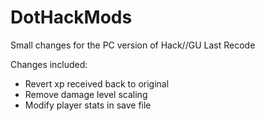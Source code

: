# DotHackMods
Small changes for the PC version of Hack//GU Last Recode

Changes included:
- Revert xp received back to original
- Remove damage level scaling
- Modify player stats in save file

